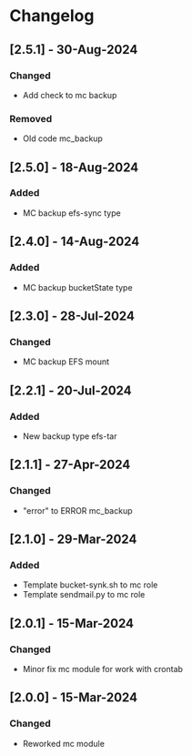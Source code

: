 # Changelog
## [2.5.1] - 30-Aug-2024
### Changed
- Add check to mc backup
### Removed
- Old code mc_backup

## [2.5.0] - 18-Aug-2024
### Added
- MC backup efs-sync type

## [2.4.0] - 14-Aug-2024
### Added
- MC backup bucketState type

## [2.3.0] - 28-Jul-2024
### Changed
- MC backup EFS mount

## [2.2.1] - 20-Jul-2024
### Added
- New backup type efs-tar

## [2.1.1] - 27-Apr-2024
### Changed
- "error" to ERROR mc_backup

## [2.1.0] - 29-Mar-2024
### Added
- Template bucket-synk.sh to mc role
- Template sendmail.py to mc role

## [2.0.1] - 15-Mar-2024
### Changed
- Minor fix mc module for work with crontab

## [2.0.0] - 15-Mar-2024
### Changed
- Reworked mc module